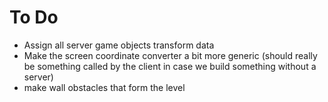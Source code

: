# To Do

- Assign all server game objects transform data
- Make the screen coordinate converter a bit more generic (should really 
be something called by the client in case we build something without a server)
- make wall obstacles that form the level
